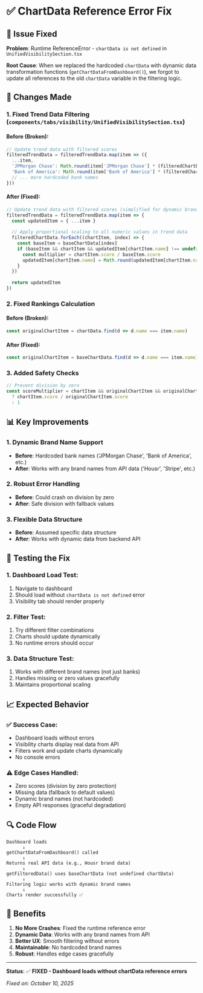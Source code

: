 # ✅ ChartData Reference Error Fix

## 🎯 Issue Fixed

**Problem**: Runtime ReferenceError - `chartData is not defined` in `UnifiedVisibilitySection.tsx`

**Root Cause**: When we replaced the hardcoded `chartData` with dynamic data transformation functions (`getChartDataFromDashboard()`), we forgot to update all references to the old `chartData` variable in the filtering logic.

## 🔧 Changes Made

### 1. **Fixed Trend Data Filtering** (`components/tabs/visibility/UnifiedVisibilitySection.tsx`)

#### **Before (Broken)**:
```typescript
// Update trend data with filtered scores
filteredTrendData = filteredTrendData.map(item => ({
  ...item,
  'JPMorgan Chase': Math.round(item['JPMorgan Chase'] * (filteredChartData[0]?.score / chartData[0]?.score) * 10) / 10,
  'Bank of America': Math.round(item['Bank of America'] * (filteredChartData[1]?.score / chartData[1]?.score) * 10) / 10,
  // ... more hardcoded bank names
}))
```

#### **After (Fixed)**:
```typescript
// Update trend data with filtered scores (simplified for dynamic brand names)
filteredTrendData = filteredTrendData.map(item => {
  const updatedItem = { ...item }
  
  // Apply proportional scaling to all numeric values in trend data
  filteredChartData.forEach((chartItem, index) => {
    const baseItem = baseChartData[index]
    if (baseItem && chartItem && updatedItem[chartItem.name] !== undefined && baseItem.score > 0) {
      const multiplier = chartItem.score / baseItem.score
      updatedItem[chartItem.name] = Math.round(updatedItem[chartItem.name] * multiplier * 10) / 10
    }
  })
  
  return updatedItem
})
```

### 2. **Fixed Rankings Calculation**

#### **Before (Broken)**:
```typescript
const originalChartItem = chartData.find(d => d.name === item.name)
```

#### **After (Fixed)**:
```typescript
const originalChartItem = baseChartData.find(d => d.name === item.name)
```

### 3. **Added Safety Checks**

```typescript
// Prevent division by zero
const scoreMultiplier = chartItem && originalChartItem && originalChartItem.score > 0 
  ? chartItem.score / originalChartItem.score 
  : 1
```

## 📊 Key Improvements

### **1. Dynamic Brand Name Support**
- **Before**: Hardcoded bank names ('JPMorgan Chase', 'Bank of America', etc.)
- **After**: Works with any brand names from API data ('Housr', 'Stripe', etc.)

### **2. Robust Error Handling**
- **Before**: Could crash on division by zero
- **After**: Safe division with fallback values

### **3. Flexible Data Structure**
- **Before**: Assumed specific data structure
- **After**: Works with dynamic data from backend API

## 🧪 Testing the Fix

### **1. Dashboard Load Test**:
1. Navigate to dashboard
2. Should load without `chartData is not defined` error
3. Visibility tab should render properly

### **2. Filter Test**:
1. Try different filter combinations
2. Charts should update dynamically
3. No runtime errors should occur

### **3. Data Structure Test**:
1. Works with different brand names (not just banks)
2. Handles missing or zero values gracefully
3. Maintains proportional scaling

## 📈 Expected Behavior

### ✅ **Success Case**:
- Dashboard loads without errors
- Visibility charts display real data from API
- Filters work and update charts dynamically
- No console errors

### ⚠️ **Edge Cases Handled**:
- Zero scores (division by zero protection)
- Missing data (fallback to default values)
- Dynamic brand names (not hardcoded)
- Empty API responses (graceful degradation)

## 🔍 Code Flow

```
Dashboard loads
      ↓
getChartDataFromDashboard() called
      ↓
Returns real API data (e.g., Housr brand data)
      ↓
getFilteredData() uses baseChartData (not undefined chartData)
      ↓
Filtering logic works with dynamic brand names
      ↓
Charts render successfully ✅
```

## 🎯 Benefits

1. **No More Crashes**: Fixed the runtime reference error
2. **Dynamic Data**: Works with any brand names from API
3. **Better UX**: Smooth filtering without errors
4. **Maintainable**: No hardcoded brand names
5. **Robust**: Handles edge cases gracefully

---

**Status**: ✅ **FIXED - Dashboard loads without chartData reference errors**

*Fixed on: October 10, 2025*





